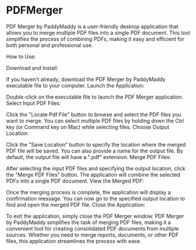 # PDFMerger
PDF Merger by PaddyMaddy is a user-friendly desktop application that allows you to merge multiple PDF files into a single PDF document. This tool simplifies the process of combining PDFs, making it easy and efficient for both personal and professional use.

How to Use:

Download and Install:

If you haven't already, download the PDF Merger by PaddyMaddy executable file to your computer.
Launch the Application:

Double-click on the executable file to launch the PDF Merger application.
Select Input PDF Files:

Click the "Locate Pdf File" button to browse and select the PDF files you want to merge. You can select multiple PDF files by holding down the Ctrl key (or Command key on Mac) while selecting files.
Choose Output Location:

Click the "Save Location" button to specify the location where the merged PDF file will be saved. You can also provide a name for the output file. By default, the output file will have a ".pdf" extension.
Merge PDF Files:

After selecting the input PDF files and specifying the output location, click the "Merge PDF Files" button. The application will combine the selected PDFs into a single PDF document.
View the Merged PDF:

Once the merging process is complete, the application will display a confirmation message. You can now go to the specified output location to find and open the merged PDF file.
Close the Application:

To exit the application, simply close the PDF Merger window.
PDF Merger by PaddyMaddy simplifies the task of merging PDF files, making it a convenient tool for creating consolidated PDF documents from multiple sources. Whether you need to merge reports, documents, or other PDF files, this application streamlines the process with ease.





